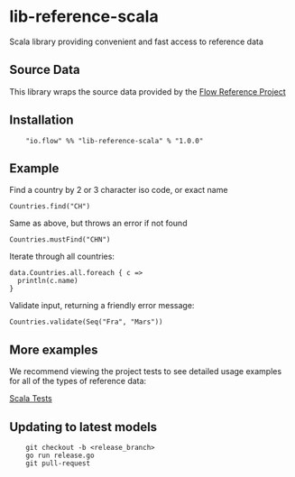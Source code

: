# lib-reference-scala

Scala library providing convenient and fast access to reference data

## Source Data

This library wraps the source data provided by the [Flow Reference Project](https://github.com/flowcommerce/json-reference)

## Installation

  ```
      "io.flow" %% "lib-reference-scala" % "1.0.0"
  ```

## Example

  Find a country by 2 or 3 character iso code, or exact name
  ```
  Countries.find("CH")
  ```

  Same as above, but throws an error if not found
  ```
  Countries.mustFind("CHN")
  ```

  Iterate through all countries:
  ```
  data.Countries.all.foreach { c =>
    println(c.name)
  }
  ```

  Validate input, returning a friendly error message:
  ```
  Countries.validate(Seq("Fra", "Mars"))
  ```
  

## More examples

We recommend viewing the project tests to see detailed usage examples
for all of the types of reference data:

  [Scala Tests](/flowcommerce/json-reference/src/test/scala/io/flow/reference/)

## Updating to latest models

```
    git checkout -b <release_branch>
    go run release.go
    git pull-request
```
